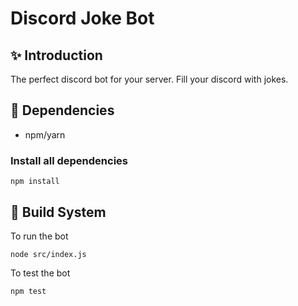 # Discord Joke Bot

## ✨ Introduction
The perfect discord bot for your server. Fill your discord with jokes.

## 📝 Dependencies
- npm/yarn

### Install all dependencies
```
npm install
```

## 🚀 Build System

To run the bot
```
node src/index.js
```

To test the bot
```
npm test
```
